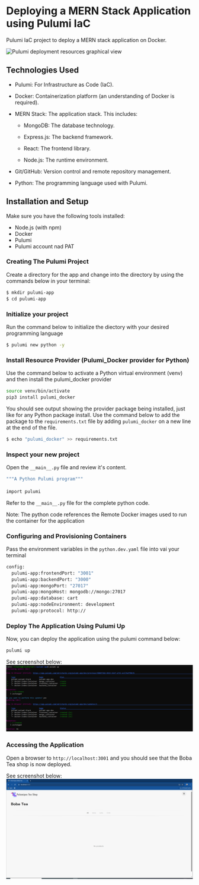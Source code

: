 # Deploying a MERN Stack Application using Pulumi IaC
Pulumi IaC project to deploy a MERN stack application on Docker.

![Pulumi deployment resources graphical view]([https://github.com/richards-okiemute/IaC-MERN-Stack-Pulumi/](https://github.com/richards-okiemute/IaC-MERN-Stack-Pulumi/blob/main/images/pulumi%20resource%20graphical%20view.PNG))


## Technologies Used
* Pulumi: For Infrastructure as Code (IaC).

* Docker: Containerization platform (an understanding of Docker is required).

* MERN Stack: The application stack. This includes:

  * MongoDB: The database technology.

  * Express.js: The backend framework.

  * React: The frontend library.

  * Node.js: The runtime environment.

* Git/GitHub: Version control and remote repository management.

* Python: The programming language used with Pulumi.


##  Installation and Setup
Make sure you have the following tools installed:

* Node.js (with npm)
* Docker
* Pulumi
* Pulumi account nad PAT

### Creating The Pulumi Project
Create a directory for the app and change into the directory by using the commands below in your terminal:

```bash
$ mkdir pulumi-app
$ cd pulumi-app
```
### Initialize your project
Run the command below to initialize the diectory with your desired programming language

```bash
$ pulumi new python -y
```

### Install Resource Provider (Pulumi_Docker provider for Python)
Use the command below to activate a Python virtual environment (venv) and then install the pulumi_docker provider

```bash
source venv/bin/activate
pip3 install pulumi_docker
```
You should see output showing the provider package being installed, just like for any Python package install. 
Use the command below to add the package to the `requirements.txt` file by adding `pulumi_docker` on a new line at the end of the file.

```bash
$ echo "pulumi_docker" >> requirements.txt
```


### Inspect your new project
Open the `__main__.py` file and review it's content. 

```bash
"""A Python Pulumi program"""

import pulumi
```

Refer to the `__main__.py` file for the complete python code.

Note: The python code references the Remote Docker images used to run the container for the application

### Configuring and Provisioning Containers

Pass the environment variables in the `python.dev.yaml` file into vai your terminal
```bash
config:
  pulumi-app:frontendPort: "3001"
  pulumi-app:backendPort: "3000"
  pulumi-app:mongoPort: "27017"
  pulumi-app:mongoHost: mongodb://mongo:27017
  pulumi-app:database: cart
  pulumi-app:nodeEnvironment: development
  pulumi-app:protocol: http://
```

### Deploy The Application Using Pulumi Up
Now, you can deploy the application using the pulumi command below:

```bash
pulumi up
```
See screenshot below:
![pulumi up](https://github.com/richards-okiemute/IaC-MERN-Stack-Pulumi/blob/main/images/pulumi%20up.PNG)
### Accessing the Application
Open a browser to `http://localhost:3001` and you should see that the Boba Tea shop is now deployed.

See screenshot below:
![app deployed with pulumi](https://github.com/richards-okiemute/IaC-MERN-Stack-Pulumi/blob/main/images/puluminus.PNG)

